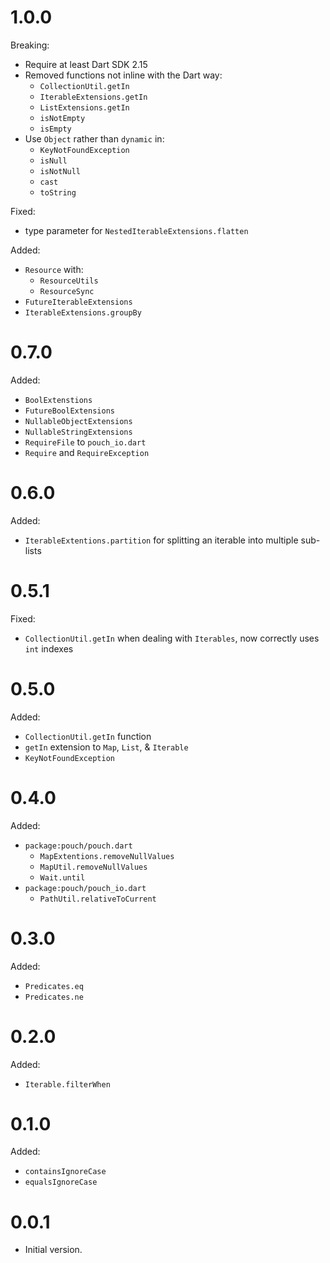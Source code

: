 # 1.0.0

Breaking:

- Require at least Dart SDK 2.15
- Removed functions not inline with the Dart way:
  - `CollectionUtil.getIn`
  - `IterableExtensions.getIn`
  - `ListExtensions.getIn`
  - `isNotEmpty`
  - `isEmpty`
- Use `Object` rather than `dynamic` in:
  - `KeyNotFoundException`
  - `isNull`
  - `isNotNull`
  - `cast`
  - `toString`

Fixed:

- type parameter for `NestedIterableExtensions.flatten`

Added:

- `Resource` with:
  - `ResourceUtils`
  - `ResourceSync`
- `FutureIterableExtensions`
- `IterableExtensions.groupBy`

# 0.7.0

Added:

- `BoolExtenstions`
- `FutureBoolExtensions`
- `NullableObjectExtensions`
- `NullableStringExtensions`
- `RequireFile` to `pouch_io.dart`
- `Require` and `RequireException`

# 0.6.0

Added:

- `IterableExtentions.partition` for splitting an iterable into multiple sub-lists

# 0.5.1

Fixed:

- `CollectionUtil.getIn` when dealing with `Iterables`, now correctly uses `int` indexes

# 0.5.0

Added:

- `CollectionUtil.getIn` function
- `getIn` extension to `Map`, `List`, & `Iterable`
- `KeyNotFoundException`

# 0.4.0

Added:

- `package:pouch/pouch.dart`
  - `MapExtentions.removeNullValues`
  - `MapUtil.removeNullValues`
  - `Wait.until`
- `package:pouch/pouch_io.dart`
  - `PathUtil.relativeToCurrent`

# 0.3.0

Added:

- `Predicates.eq`
- `Predicates.ne`

# 0.2.0

Added:

- `Iterable.filterWhen`

# 0.1.0

Added:

- `containsIgnoreCase`
- `equalsIgnoreCase`

# 0.0.1

- Initial version.
